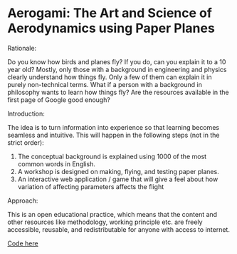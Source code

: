# Aerogami: The Art and Science of Aerodynamics using Paper Planes
Rationale: 

Do you know how birds and planes fly? If you do, can you explain it to a 10 year old? Mostly, only those with a background in engineering and physics clearly understand how things fly. Only a few of them can explain it in purely non-technical terms. What if a person with a background in philosophy wants to learn how things fly? Are the resources available in the first page of Google good enough? 

Introduction:

The idea is to turn information into experience so that learning becomes seamless and intuitive. This will happen in the following steps (not in the strict order):
1.	The conceptual background is explained using 1000 of the most common words in English. 
2.	A workshop is designed on making, flying, and testing paper planes.
3.	An interactive web application / game that will give a feel about how variation of affecting parameters affects the flight

Approach:

This is an open educational practice, which means that the content and other resources like methodology, working principle etc. are freely accessible, reusable, and redistributable for anyone with access to internet. 

<a href ="http://nbviewer.jupyter.org/github/kshitizkhanal7/Aerogami/blob/master/Aerogami101.01.ipynb?flush_cache=true">Code here</a>


